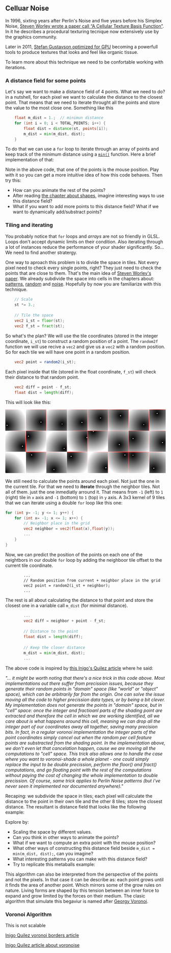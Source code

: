 ## Celluar Noise

In 1996, sixting years after Perlin's Noise and five years before his Simplex Noise, [Steven Worley wrote a paper call  “A Cellular Texture Basis Function”](http://www.rhythmiccanvas.com/research/papers/worley.pdf). In it he describes a procedural texturing tecnique now extensively use by the graphics community.

Later in 2011, [Stefan Gustavson optimized for GPU](http://webstaff.itn.liu.se/~stegu/GLSL-cellular/GLSL-cellular-notes.pdf) becoming a powerfull tools to produce textures that looks and feel like organic tissue.

To learn more about this technique we need to be confortable working with iterations.

### A distance field for some points

Let's say we want to make a distance field of 4 points. What we need to do? in a nutshell, for each pixel we want to calculate the distance to the closest point. That means that we need to iterate throught all the points and store the value to the most close one. Something like this

```glsl
    float m_dist = 1.;  // minimun distance
    for (int i = 0; i < TOTAL_POINTS; i++) {
        float dist = distance(st, points[i]);
        m_dist = min(m_dist, dist);
    }
```

To do that we can use a ```for``` loop to iterate through an array of points and keep track of the minimum distance using a [```min()```](../glossary/?search=min) function. Here a brief implementation of that:

<div class="codeAndCanvas" data="cellnoise-00.frag"></div>

Note in the above code, that one of the points is the mouse position. Play with it so you can get a more intuitive idea of how this code behaves. Then try this:

- How can you animate the rest of the points?
- After reading [the chapter about shapes](../07/), imagine interesting ways to use this distance field?
- What if you want to add more points to this distance field? What if we want to dynamically add/substract points?

### Tiling and iterating

You probably notice that ```for``` loops and *arrays* are not so friendly in GLSL. Loops don't accept dynamic limits on their condition.
Also iterating through a lot of instances reduce the performance of your shader significantly. So... We need to find another stratergy.

One way to aproach this problem is to divide the space in tiles. Not every pixel need to check every single points, right? They just need to check the points that are close to them. That's the main idea of [Steven Worley's paper](http://www.rhythmiccanvas.com/research/papers/worley.pdf). We already subdivide the space into cells in the chapters about: [patterns](../09/), [random](../10/) and [noise](../11/). Hopefully by now you are familiarize with this technique.

```glsl
    // Scale 
    st *= 3.;
    
    // Tile the space
    vec2 i_st = floor(st);
    vec2 f_st = fract(st);
```

So what's the plan? We will use the tile coordinates (stored in the integer coordinate, ```i_st```) to construct a random position of a point. The ```random2f``` function we will use recive a ```vec2``` and give us a ```vec2``` with a random position. So for each tile we will have one point in a random position.

```glsl
    vec2 point = random2(i_st);
```

Each pixel inside that tile (stored in the float coordinate, ```f_st```) will check their distance to that random point. 

```glsl
    vec2 diff = point - f_st;
    float dist = length(diff);
```

This will look like this:

<a href="../edit.html#12/cellnoise-01.frag"><img src="cellnoise.png"  width="520px" height="200px"></canvas></a> 

We still need to calculate the points around each pixel. Not just the one in the current tile. For that we need to **iterate** through the neighbor tiles. Not all of them. just the one inmediatly arround it. That means from ```-1``` (left) to ```1``` (right) tile in ```x``` axis and ```-1``` (bottom) to ```1``` (top) in ```y``` axis. A 3x3 kernel of 9 tiles that we can iterate using a double ```for``` loop like this one:

```glsl
for (int y= -1; y <= 1; y++) {
    for (int x= -1; x <= 1; x++) {
        // Neighbor place in the grid
        vec2 neighbor = vec2(float(x),float(y));
        ...
    }
}
```

Now, we can predict the position of the points on each one of the neightbors in our double ```for``` loop by adding the neighboor tile offset to the current tile coordinate.

```
        ...
        // Random position from current + neighbor place in the grid
        vec2 point = random2(i_st + neighbor);
        ...
```

The rest is all about calculating the distance to that point and store the closest one in a variable call ```m_dist``` (for minimal distance).

```glsl
        ...
        vec2 diff = neighbor + point - f_st;
        
        // Distance to the point
        float dist = length(diff);

        // Keep the closer distance
        m_dist = min(m_dist, dist);
        ...
```

The above code is inspired by [this Inigo's Quilez article](http://www.iquilezles.org/www/articles/smoothvoronoi/smoothvoronoi.htm) where he said:

*"... it might be worth noting that there's a nice trick in this code above. Most implementations out there suffer from precission issues, because they generate their random points in "domain" space (like "world" or "object" space), which can be arbitrarily far from the origin. One can solve the issue moving all the code to higher precission data types, or by being a bit clever. My implementation does not generate the points in "domain" space, but in "cell" space: once the integer and fractioanl parts of the shading point are extracted and therefore the cell in which we are working identified, all we care about is what happens around this cell, meaning we can drop all the integer part of our coordinates away all together, saving many precision bits. In fact, in a regular voronoi implementation the integer parts of the point coordinates simply cancel out when the random per cell feature points are substracted from the shading point. In the implementation above, we don't even let that cancelation happen, cause we are moving all the computations to "cell" space. This trick also allows one to handle the case where you want to voronoi-shade a whole planet - one could simply replace the input to be double precission, perform the floor() and fract() computations, and go floating point with the rest of the computations without paying the cost of changing the whole implementation to double precission. Of course, same trick applies to Perlin Noise patterns (but i've never seen it implemented nor documented anywhere)."*

Recaping: we subdivide the space in tiles; each pixel will calculate the distance to the point in their own tile and the other 8 tiles; store the closest distance. The resultant is distance field that looks like the following example:

<div class="codeAndCanvas" data="cellnoise-02.frag"></div>

Explore by:

- Scaling the space by different values.
- Can you think in other ways to animate the points?
- What if we want to compute an extra point with the mouse position?
- What other ways of constructing this distance field beside ```m_dist = min(m_dist, dist);```, can you imagine?
- What interesting patterns you can make with this distance field?
- Try to replicate this metaballs example:

<a href="../edit.html#12/metaballs.frag"><canvas id="custom" class="canvas" data-fragment-url="metaballs.frag"  width="520px" height="200px"></canvas></a> 

This algorithm can also be interpreted from the perspective of the points and not the pixels. In that case it can be describe as: each point grows until it finds the area of another point. Which mirrors some of the grow rules on nature. Living forms are shaped by this tension between an inner force to expand and grow limited by the forces 
on their medium. The clasic algorithm that simulate this begaviur is named after [Georgy Voronoi](https://en.wikipedia.org/wiki/Georgy_Voronoy).

### Voronoi Algorithm

<div class="codeAndCanvas" data="vorono-00.frag"></div>

This is not scalable

<div class="codeAndCanvas" data="vorono-01.frag"></div>

[Inigo Quilez voronoi borders article](http://www.iquilezles.org/www/articles/voronoilines/voronoilines.htm)

<a href="../edit.html#12/2d-voronoi.frag"><canvas id="custom" class="canvas" data-fragment-url="2d-voronoi.frag"  width="520px" height="200px"></canvas></a> 
 
[Inigo Quilez article about voronoise](http://www.iquilezles.org/www/articles/voronoise/voronoise.htm)
<a href="../edit.html#12/2d-voronoise.frag"><canvas id="custom" class="canvas" data-fragment-url="2d-voronoise.frag"  width="520px" height="200px"></canvas></a> 
